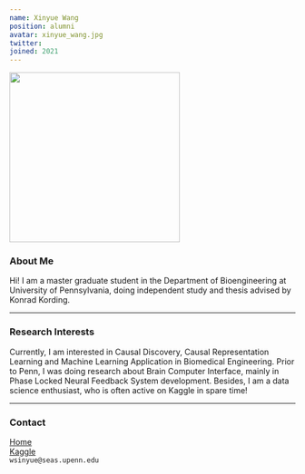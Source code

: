 ```yaml
---
name: Xinyue Wang
position: alumni
avatar: xinyue_wang.jpg
twitter: 
joined: 2021
---
```


<img width="300" src="{{site.baseurl}}/images/people/{{page.avatar}}" data-action="zoom">

### About Me

Hi! I am a master graduate student in the Department of Bioengineering at University of Pennsylvania, doing independent study and thesis advised by Konrad Kording.
<hr>

### Research Interests

Currently, I am interested in Causal Discovery, Causal Representation Learning and Machine Learning Application in Biomedical Engineering. Prior to Penn, 
I was doing research about Brain Computer Interface, mainly in Phase Locked Neural Feedback System development. Besides, I am a data science enthusiast, 
who is often active on Kaggle in spare time!
<hr>

### Contact
[Home](https://www.charonwangg.com/) <br />
[Kaggle](https://www.kaggle.com/charonwangg) <br />
<i class="fa fa-envelope-o"></i>  `wsinyue@seas.upenn.edu`<br>
